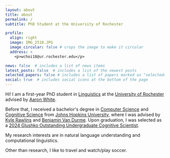 ```yaml
---
layout: about
title: about
permalink: /
subtitle: PhD Student at the University of Rochester

profile:
  align: right
  image: IMG_2518.JPG
  image_circular: false # crops the image to make it circular
  address: >
    <p>wchoi18@ur.rochester.edu</p>

news: false  # includes a list of news items
latest_posts: false  # includes a list of the newest posts
selected_papers: false # includes a list of papers marked as "selected={true}"
social: true  # includes social icons at the bottom of the page
---
```


Hi! I am a first-year PhD student in [Linguistics](https://www.sas.rochester.edu/lin/) at the [University of Rochester](https://rochester.edu/) advised by [Aaron White](https://aaronstevenwhite.io/).

Before that, I received a bachelor's degree in [Computer Science](https://www.cs.jhu.edu/) and [Cognitive Science](https://cogsci.jhu.edu/) from [Johns Hopkins University](https://www.jhu.edu/), where I was advised by [Kyle Rawlins](https://rawlins.io/) and [Benjamin Van Durme](https://www.cs.jhu.edu/~vandurme/). Upon graduation, I was selected as a [2024 Glushko Outstanding Undergraduate Cognitive Scientist](https://cogsci.jhu.edu/2024/05/14/2024-glushko-prize-winner-announced/).

My research interests are in natural language understanding and computational linguistics.

Other than research, I like to travel and watch/play soccer.
